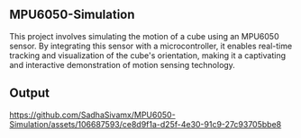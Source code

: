 ## MPU6050-Simulation
This project involves simulating the motion of a cube using an MPU6050 sensor. By integrating this sensor with a microcontroller, it enables real-time tracking and visualization of the cube's orientation, making it a captivating and interactive demonstration of motion sensing technology.
## Output
https://github.com/SadhaSivamx/MPU6050-Simulation/assets/106687593/ce8d9f1a-d25f-4e30-91c9-27c93705bbe8

